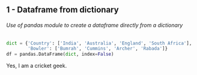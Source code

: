 ## 1 - Dataframe from dictionary

###### Use of pandas module to create a dataframe directly from a dictionary
```python
dict = {'Country': ['India', 'Australia', 'England', 'South Africa'],
        'Bowler': ['Bumrah', 'Cummins', 'Archer', 'Rabada']}
df = pandas.DataFrame(dict, index=False)
```
Yes, I am a cricket geek.
